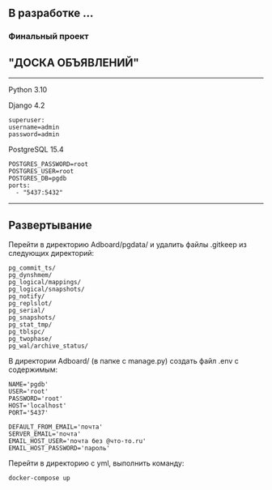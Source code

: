## В разработке ...

### Финальный проект

## "ДОСКА ОБЪЯВЛЕНИЙ"
___

Python 3.10

Django 4.2

    superuser:
    username=admin
    password=admin

PostgreSQL 15.4

    POSTGRES_PASSWORD=root
    POSTGRES_USER=root
    POSTGRES_DB=pgdb
    ports:
      - "5437:5432"

---
## Развертывание

Перейти в директорию Adboard/pgdata/ и удалить файлы .gitkeep из следующих директорий:
  
    pg_commit_ts/
    pg_dynshmem/
    pg_logical/mappings/
    pg_logical/snapshots/
    pg_notify/
    pg_replslot/
    pg_serial/
    pg_snapshots/
    pg_stat_tmp/
    pg_tblspc/
    pg_twophase/
    pg_wal/archive_status/

В директории Adboard/ (в папке с manage.py) создать файл .env с содержимым:
    
    NAME='pgdb'
    USER='root'
    PASSWORD='root'
    HOST='localhost'
    PORT='5437'

    DEFAULT_FROM_EMAIL='почта'
    SERVER_EMAIL='почта'
    EMAIL_HOST_USER='почта без @что-то.ru'
    EMAIL_HOST_PASSWORD='пароль'

Перейти в директорию с yml, выполнить команду:

    docker-compose up